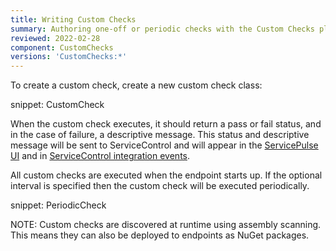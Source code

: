 ```yaml
---
title: Writing Custom Checks
summary: Authoring one-off or periodic checks with the Custom Checks plugin
reviewed: 2022-02-28
component: CustomChecks
versions: 'CustomChecks:*'
---
```


To create a custom check, create a new custom check class:

snippet: CustomCheck

When the custom check executes, it should return a pass or fail status, and in the case of failure, a descriptive message. This status and descriptive message will be sent to ServiceControl and will appear in the [ServicePulse UI](in-servicepulse.md) and in [ServiceControl integration events](notification-events.md).

All custom checks are executed when the endpoint starts up. If the optional interval is specified then the custom check will be executed periodically.

snippet: PeriodicCheck

NOTE: Custom checks are discovered at runtime using assembly scanning. This means they can also be deployed to endpoints as NuGet packages.
